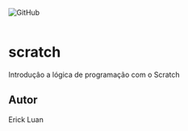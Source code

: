 ![GitHub](https://img.shields.io/github/license/erickluan02/scratch?style=flat)

![]()

# scratch
Introduçâo a lógica de programação com o Scratch
## Autor
Erick Luan 
